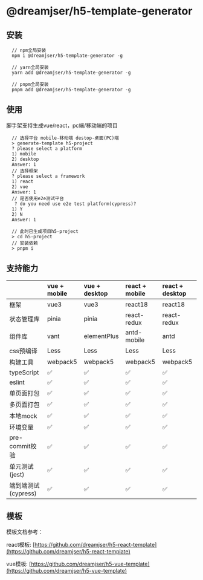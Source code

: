 # @dreamjser/h5-template-generator

## 安装

```
  // npm全局安装
  npm i @dreamjser/h5-template-generator -g

  // yarn全局安装
  yarn add @dreamjser/h5-template-generator -g

  // pnpm全局安装
  pnpm add @dreamjser/h5-template-generator -g
```


## 使用

脚手架支持生成vue/react，pc端/移动端的项目

```
  // 选择平台 mobile-移动端 destop-桌面(PC)端
  > generate-template h5-project
  ? please select a platform
  1) mobile
  2) desktop
  Answer: 1
  // 选择框架
  ? please select a framework
  1) react
  2) vue
  Answer: 1
  // 是否使用e2e测试平台
   ? do you need use e2e test platform(cypress)?
  1) Y
  2) N
  Answer: 1

  // 此时已生成项目h5-project
  > cd h5-project
  // 安装依赖
  > pnpm i
```

## 支持能力

|   | vue + mobile  | vue + desktop  | react + mobile  | react + desktop  |
|:----------|:----------|:----------|:----------|:----------|
| 框架    | vue3   | vue3    | react18    | react18    |
| 状态管理库    | pinia    | pinia    | react-redux    | react-redux    |
| 组件库    | vant    | elementPlus    | antd-mobile    | antd    |
| css预编译    | Less    | Less    | Less    | Less    |
| 构建工具    | webpack5    | webpack5    | webpack5    | webpack5    |
| typeScript    | :white_check_mark:     | :white_check_mark:    | :white_check_mark:    | :white_check_mark:    |
| eslint    | :white_check_mark:    | :white_check_mark:    | :white_check_mark:    | :white_check_mark:    |
| 单页面打包    | :white_check_mark:    | :white_check_mark:    | :white_check_mark:    | :white_check_mark:    |
| 多页面打包    | :white_check_mark:    | :white_check_mark:    | :white_check_mark:   | :white_check_mark:    |
| 本地mock    | :white_check_mark:    | :white_check_mark:    | :white_check_mark:    | :white_check_mark:    |
| 环境变量   | :white_check_mark:    | :white_check_mark:    | :white_check_mark:    | :white_check_mark:    |
| pre-commit校验    | :white_check_mark:    | :white_check_mark:    | :white_check_mark:    | :white_check_mark:    |
| 单元测试(jest)    | :white_check_mark:    | :white_check_mark:    | :white_check_mark:    | :white_check_mark:    |
| 端到端测试(cypress)    | :white_check_mark:    | :white_check_mark:    | :white_check_mark:    | :white_check_mark:    |

## 模板

模板文档参考：

react模板: [https://github.com/dreamjser/h5-react-template](https://github.com/dreamjser/h5-react-template)

vue模板: [https://github.com/dreamjser/h5-vue-template](https://github.com/dreamjser/h5-vue-template)


